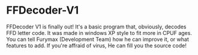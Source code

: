 # FFDecoder-V1
FFDecoder V1 is finally out! It's a basic program that, obviously, decodes FFD letter code.  It was made in windows XP style to fit more in CPUF ages. You can tell Furymax (Development Team) how he can improve it, or what features to add. If you're affraid of virus, He can fill you the source code! 
